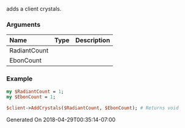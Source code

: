 adds a client crystals.
### Arguments
**Name**|**Type**|**Description**
:---|:---|:---
RadiantCount||
EbonCount||

### Example

```perl
my $RadiantCount = 1;
my $EbonCount = 1;

$client->AddCrystals($RadiantCount, $EbonCount); # Returns void
```


Generated On 2018-04-29T00:35:14-07:00